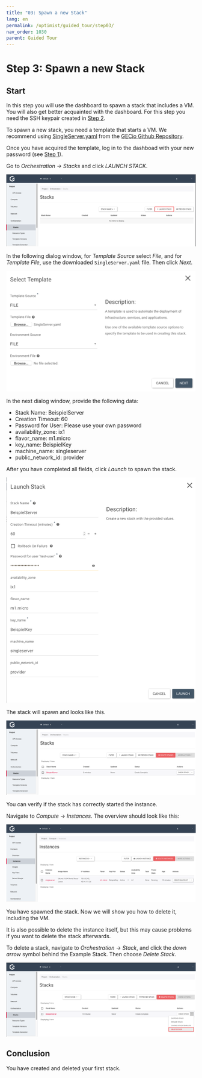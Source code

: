 ```yaml
---
title: "03: Spawn a new Stack"
lang: en
permalink: /optimist/guided_tour/step03/
nav_order: 1030
parent: Guided Tour
---
```


# Step 3: Spawn a new Stack

## Start

In this step you will use the dashboard to spawn a stack that includes a
VM.
You will also get better acquainted with the dashboard.
For this step you need the SSH keypair created in [Step 2](/optimist/guided_tour/step2/).

To spawn a new stack, you need a template that starts a VM.
We recommend using
[SingleServer.yaml](https://github.com/gecio/openstack_examples/blob/master/heat/templates/SingleServer/SingleServer.yaml) from
the [GECio Github Repository](https://github.com/gecio).

Once you have acquired the template, log in to the dashboad with your new
password (see [Step 1](/optimist/guided_tour/step1/)).

Go to *Orchestration → Stacks* and click *LAUNCH STACK*.

![](attachments/13536111.png)

In the following dialog window, for *Template Source* select *File*,
and for *Template File*, use the downloaded `SingleServer.yaml` file. Then click *Next*.

![](attachments/13536112.png)

In the next dialog window, provide the following data:

- Stack Name: BeispielServer
- Creation Timeout: 60
- Password for User: Please use your own password
- availability\_zone: ix1
- flavor\_name: m1.micro
- key\_name: BeispielKey
- machine\_name: singleserver
- public\_network\_id: provider

After you have completed all fields, click *Launch* to spawn the stack.

![](attachments/13536113.png)

The stack will spawn and looks like this.

![](attachments/13536114.png)

You can verify if the stack has correctly started the instance.

Navigate to *Compute* -\> *Instances*. The overview should look like
this:

![](attachments/13536115.png)

You have spawned the stack. Now we will show you how to delete it, including the
VM.

It is also possible to delete the instance itself, but this may cause problems if you want to delete the stack afterwards.

To delete a stack, navigate to *Orchestration* → *Stack*,
and click the *down arrow* symbol behind the Example Stack. Then choose *Delete Stack*.

![](attachments/13536116.png)

## Conclusion

You have created and deleted your first stack.
